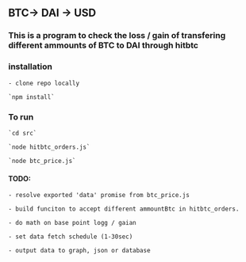 ## BTC-> DAI -> USD

### This is a program to check the loss / gain of transfering different ammounts of BTC to DAI through hitbtc

### installation

    - clone repo locally

    `npm install`

### To run

    `cd src`

    `node hitbtc_orders.js`

    `node btc_price.js`

#### TODO:

    - resolve exported 'data' promise from btc_price.js

    - build funciton to accept different ammountBtc in hitbtc_orders.

    - do math on base point logg / gaian

    - set data fetch schedule (1-30sec)

    - output data to graph, json or database
